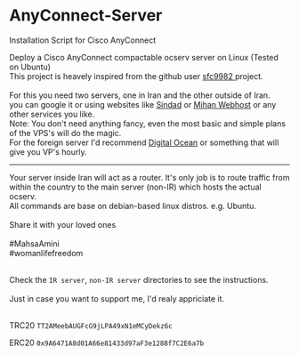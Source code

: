 # AnyConnect-Server
Installation Script for Cisco AnyConnect

Deploy a Cisco AnyConnect compactable ocserv server on Linux (Tested on Ubuntu)</br>
This project is heavely inspired from the github user <a href='https://github.com/sfc9982'> sfc9982 </a> project. </br></br>
For this you need two servers, one in Iran and the other outside of Iran.</br>
you can google it or using websites like [Sindad](https://sindad.com/) or [Mihan Webhost](https://mihanwebhost.com/) or any other services you like.</br>
Note: You don't need anything fancy, even the most basic and simple plans of the VPS's will do the magic.</br>
For the foreign server I'd recommend [Digital Ocean](https://www.digitalocean.com/) or something that will give you VP's hourly.
<hr>
Your server inside Iran will act as a router. It's only job is to route traffic from within the country to the main server (non-IR) which hosts the actual ocserv. </br>
All commands are base on debian-based linux distros. e.g. Ubuntu.</br></br>
Share it with your loved ones</br></br>
<bold>#MahsaAmini</bold></br>
<bold>#womanlifefreedom</bold></br></br>

Check the `IR server`, `non-IR server` directories to see the instructions.</br></br>
Just in case you want to support me, I'd realy appriciate it.</br></br>

TRC20 `TT2AMeebAUGFcG9jLPA49xN1eMCyDekz6c` </br>

ERC20 `0x9A6471A8d01A66e81433d97aF3e1288f7C2E6a7b`
